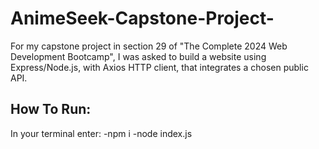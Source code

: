 # AnimeSeek-Capstone-Project-
For my capstone project in section 29 of "The Complete 2024 Web Development Bootcamp", I was asked to build a website using Express/Node.js, with Axios HTTP client, that integrates a chosen public API.

## How To Run:
In your terminal enter:
-npm i
-node index.js

